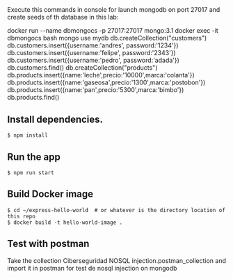 ##
Execute this commands in console for launch mongodb on port 27017 and create seeds of th database in this lab:

docker run --name dbmongocs -p 27017:27017  mongo:3.1
docker exec -it dbmongocs bash
mongo
use mydb
db.createCollection("customers")
db.customers.insert({username:'andres', password:'1234'})
db.customers.insert({username:'felipe', password:'2343'})
db.customers.insert({username:'pedro', password:'adada'})
db.customers.find()
db.createCollection("products")
db.products.insert({name:'leche',precio:'10000',marca:'colanta'})
db.products.insert({name:'gaseosa',precio:'1300',marca:'postobon'})
db.products.insert({name:'pan',precio:'5300',marca:'bimbo'})
db.products.find()
## Install dependencies.

```
$ npm install
```

## Run the app

```
$ npm run start
```

## Build Docker image

```
$ cd ~/express-hello-world  # or whatever is the directory location of this repo
$ docker build -t hello-world-image .
```
## Test with postman
Take the collection Ciberseguridad NOSQL injection.postman_collection and  import it in postman for test de nosql injection on mongodb




